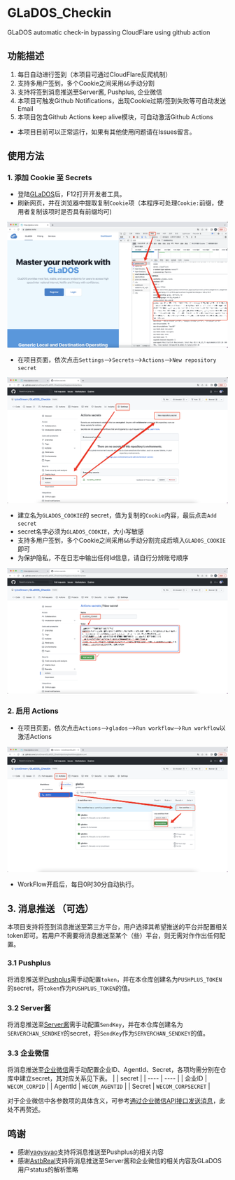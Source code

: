 # GLaDOS_Checkin
GLaDOS automatic check-in bypassing CloudFlare using github action

## 功能描述
1. 每日自动进行签到（本项目可通过CloudFlare反爬机制）
2. 支持多用户签到，多个Cookie之间采用`&&`手动分割
3. 支持将签到消息推送至Server酱, Pushplus, 企业微信
4. 本项目可触发Github Notifications，出现Cookie过期/签到失败等可自动发送Email
5. 本项目包含Github Actions keep alive模块，可自动激活Github Actions

- 本项目目前可以正常运行，如果有其他使用问题请在Issues留言。
## 使用方法

### 1. 添加 Cookie 至 Secrets
- 登陆[GLaDOS](https://glados.rocks/)后，F12打开开发者工具。
- 刷新网页，并在浏览器中提取复制`Cookie`项（本程序可处理`Cookie:`前缀，使用者复制该项时是否具有前缀均可)
<p align="center">
  <img src="imgs/Step1.png" />
</p>

- 在项目页面，依次点击`Settings`-->`Secrets`-->`Actions`-->`New repository secret`
<p align="center">
  <img src="imgs/Step2.png" />
</p>

- 建立名为`GLADOS_COOKIE`的 secret，值为复制的`Cookie`内容，最后点击`Add secret`
- secret名字必须为`GLADOS_COOKIE`，大小写敏感
- 支持多用户签到，多个Cookie之间采用`&&`手动分割完成后填入`GLADOS_COOKIE`即可
- 为保护隐私，不在日志中输出任何Id信息，请自行分辨账号顺序
<p align="center">
  <img src="imgs/Step3.png" />
</p>

### 2. 启用 Actions
- 在项目页面，依次点击`Actions`-->`glados`-->`Run workflow`-->`Run workflow`以激活Actions
<p align="center">
  <img src="imgs/Step4.png" />
</p>

- WorkFlow开启后，每日0时30分自动执行。

## 3. 消息推送 （可选）
本项目支持将签到消息推送至第三方平台，用户选择其希望推送的平台并配置相关token即可。若用户不需要将消息推送至某个（些）平台，则无需对作作出任何配置。

### 3.1 Pushplus
将消息推送至[Pushplus](https://www.pushplus.plus)需手动配置`token`，并在本仓库创建名为`PUSHPLUS_TOKEN`的secret，将`token`作为`PUSHPLUS_TOKEN`的值。

### 3.2 Server酱
将消息推送至[Server酱](https://sct.ftqq.com/sendkey)需手动配置`SendKey`，并在本仓库创建名为`SERVERCHAN_SENDKEY`的secret，将`SendKey`作为`SERVERCHAN_SENDKEY`的值。

### 3.3 企业微信
将消息推送至[企业微信](https://sct.ftqq.com/sendkey)需手动配置企业ID、AgentId、Secret，各项均需分别在仓库中建立secret，其对应关系见下表。
|     | secret  |
|  ----  | ----  |
| 企业ID  | `WECOM_CORPID` |
| AgentId  | `WECOM_AGENTID` |
| Secret  | `WECOM_CORPSECRET` |

对于企业微信中各参数项的具体含义，可参考[通过企业微信API接口发送消息](https://www.cnblogs.com/mengyu/p/10073140.html)，此处不再赘述。

## 鸣谢
- 感谢[yaoysyao](https://github.com/yaoysyao)支持将消息推送至Pushplus的相关内容
- 感谢[AstbReal](https://github.com/AstbReal)支持将消息推送至Server酱和企业微信的相关内容及GLaDOS用户status的解析策略
